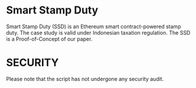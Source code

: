 # Smart Stamp Duty
Smart Stamp Duty (SSD) is an Ethereum smart contract-powered stamp duty. 
The case study is valid under Indonesian taxation regulation.
The SSD is a Proof-of-Concept of our paper.

# SECURITY
Please note that the script has not undergone any security audit.
